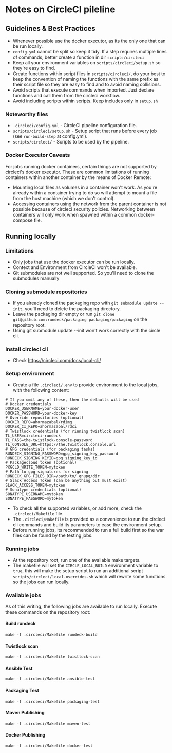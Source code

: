 
# Notes on CircleCI pileline


## Guidelines & Best Practices

- Whenever possible use the docker executor, as its the only one that can be run locally.
- `config.yml` cannot be split so keep it tidy. If a step requires multiple lines of commands, 
better create a function in dir `scripts/circleci`
- Keep all your environment variables on `scripts/circleci/setup.sh` so they're easy to find.
- Create functions within script files in `scripts/circleci/`, do your best to keep the convention
of naming the functions with the same prefix as their script file so they are easy to find 
and to avoid naming collisions.
- Avoid scripts that execute commands when imported. Just declare functions and call them from the circleci workflow.
- Avoid including scripts within scripts. Keep includes only in `setup.sh`

### Noteworthy files

- `.circleci/config.yml` - CircleCI pipeline configuration file.
- `scripts/circleci/setup.sh` - Setup script that runs before every job (see `run-build-step` at config.yml).
- `scripts/circleci/` - Scripts to be used by the pipeline.

### Docker Executor Caveats

For jobs running docker containers, certain things are not supported by circleci's docker executor. These are common limitations of
running containers within another container by the means of Docker Remote:
- Mounting local files as volumes in a container won't work. As you're already within a container trying to
do so will attempt to mount a file from the host machine (which we don't control).
- Accessing containers using the network from the parent container is not possible because of circleci security policies.
Networking between containers will only work when spawned within a common docker-compose file.


## Running locally

### Limitations
- Only jobs that use the docker executor can be run locally.
- Context and Environment from CircleCI won't be available.
- Git submodules are not well supported. So you'll need to clone the submodules manually

### Cloning submodule repositories
- If you already cloned the packaging repo with `git submodule update --init`, you'll need to delete the packaging directory.
- Leave the packaging dir empty or run `git clone git@github.com:rundeck/packaging packaging/packaging` on the repository root.
- Using git submodule update --init won't work correctly with the circle cli.

### install circleci cli

- Check https://circleci.com/docs/local-cli/

### Setup environment

- Create a file `.circleci/.env` to provide environment to the local jobs, with the following content:
```shell
# If you omit any of these, then the defaults will be used
# Docker credentials
DOCKER_USERNAME=your-docker-user
DOCKER_PASSWORD=your-docker-key
# Override repositories (optional)
DOCKER_REPO=ahormazabal/rdimg
DOCKER_CI_REPO=ahormazabal/rdci
# Twistlock credentials (for rinning twistlock scan)
TL_USER=circleci-rundeck
TL_PASS=the-twistlock-console-password
TL_CONSOLE_URL=https://the.twistlock.console.url
# GPG credentials (for packaging tasks)
RUNDECK_SIGNING_PASSWORD=gpg_signing_key_password
RUNDECK_SIGNING_KEYID=gpg_signing_key_id
# Packagecloud token (optional)
PKGCLD_WRITE_TOKEN=mytoken
# Path to gpg signatures for signing
RUNDECK_GPG_FILES_DIR=/path/to/.gnupg/dir
# Slack Access Token (can be anything but must exist)
SLACK_ACCESS_TOKEN=mytoken
# Sonatype credentials (optional)
SONATYPE_USERNAME=mytoken
SONATYPE_PASSWORD=mytoken
```

- To check all the supported variables, or add more, check the `.circleci/Makefile` file.
- The `.circleci/Makefile` is provided as a convenience to run the circleci cli commands and build its parameters
to ease the environment setup.
- Before running jobs, its recommended to run a full build first so the war files can be found by the testing jobs.

### Running jobs

- At the repository root, run one of the available make targets.
- The makefile will set the `CIRCLE_LOCAL_BUILD` environment variable to `true`, this will make
the setup script to run an additional script `scripts/circleci/local-overrides.sh` which will rewrite some functions
so the jobs can run locally.

### Available jobs

As of this writing, the following jobs are available to run locally. Execute these commands on the repository root:

#### Build rundeck 
```shell
make -f .circleci/Makefile rundeck-build
```

#### Twistlock scan 
```shell
make -f .circleci/Makefile twistlock-scan
```

#### Ansible Test
```shell
make -f .circleci/Makefile ansible-test
```

#### Packaging Test
```shell
make -f .circleci/Makefile packaging-test
```

#### Maven Publishing
```shell
make -f .circleci/Makefile maven-test
```

#### Docker Publishing
```shell
make -f .circleci/Makefile docker-test
```

